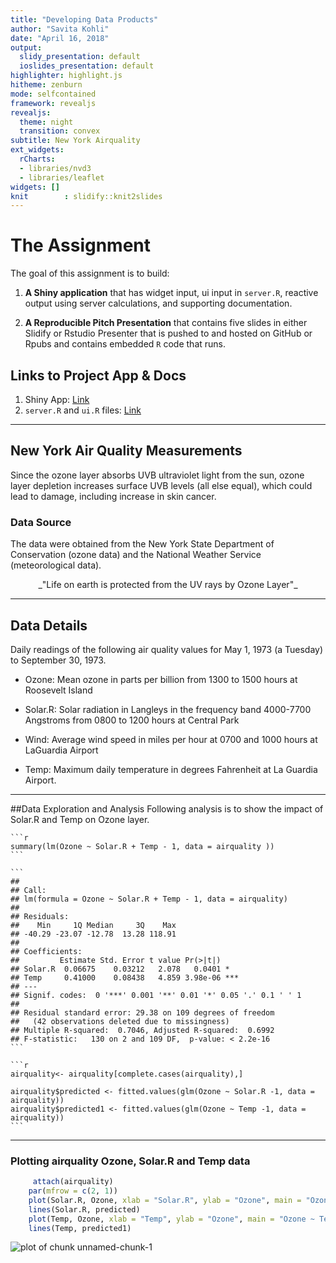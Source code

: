 ```yaml
---
title: "Developing Data Products"
author: "Savita Kohli"
date: "April 16, 2018"
output:
  slidy_presentation: default
  ioslides_presentation: default
highlighter: highlight.js
hitheme: zenburn
mode: selfcontained
framework: revealjs
revealjs:
  theme: night
  transition: convex
subtitle: New York Airquality
ext_widgets:
  rCharts:
  - libraries/nvd3
  - libraries/leaflet
widgets: []
knit        : slidify::knit2slides
---
```



# The Assignment 

The goal of this assignment is to build:

1. __A Shiny application__ that has widget input, ui input in `server.R`, reactive output using server calculations, and supporting documentation.

2. __A Reproducible Pitch Presentation__ that contains five slides in either Slidify or Rstudio Presenter that is pushed to and hosted on GitHub or Rpubs and contains embedded `R` code that runs. 

## Links to Project App & Docs

1. Shiny App: [Link](https://savitakohli/)
2. `server.R` and `ui.R` files: [Link](https://github.com/savitakohli/datasciencecoursera/tree/master/DevelopingDataProducts/shiny-app) 

---

## New York Air Quality Measurements

Since the ozone layer absorbs UVB ultraviolet light from the sun, ozone layer depletion increases surface UVB levels (all else equal), which could lead to damage, including increase in skin cancer.

### Data Source

The data were obtained from the New York State Department of Conservation (ozone data) and the National Weather Service (meteorological data).

<center>
_"Life on earth is protected from the UV rays by Ozone Layer"_
</center>

---

## Data Details
Daily readings of the following air quality values for May 1, 1973 (a Tuesday) to September 30, 1973.

- Ozone: Mean ozone in parts per billion from 1300 to 1500 hours at Roosevelt Island

- Solar.R: Solar radiation in Langleys in the frequency band 4000-7700 Angstroms from 0800 to 1200 hours at Central Park

- Wind: Average wind speed in miles per hour at 0700 and 1000 hours at LaGuardia Airport

- Temp: Maximum daily temperature in degrees Fahrenheit at La Guardia Airport.
    

---  
##Data Exploration and Analysis 
Following analysis is to show the impact of Solar.R and Temp on Ozone layer.
    
    ```r
    summary(lm(Ozone ~ Solar.R + Temp - 1, data = airquality ))
    ```
    
    ```
    ## 
    ## Call:
    ## lm(formula = Ozone ~ Solar.R + Temp - 1, data = airquality)
    ## 
    ## Residuals:
    ##    Min     1Q Median     3Q    Max 
    ## -40.29 -23.07 -12.78  13.28 118.91 
    ## 
    ## Coefficients:
    ##         Estimate Std. Error t value Pr(>|t|)    
    ## Solar.R  0.06675    0.03212   2.078   0.0401 *  
    ## Temp     0.41000    0.08438   4.859 3.98e-06 ***
    ## ---
    ## Signif. codes:  0 '***' 0.001 '**' 0.01 '*' 0.05 '.' 0.1 ' ' 1
    ## 
    ## Residual standard error: 29.38 on 109 degrees of freedom
    ##   (42 observations deleted due to missingness)
    ## Multiple R-squared:  0.7046,	Adjusted R-squared:  0.6992 
    ## F-statistic:   130 on 2 and 109 DF,  p-value: < 2.2e-16
    ```
    
    ```r
    airquality<- airquality[complete.cases(airquality),]
    
    airquality$predicted <- fitted.values(glm(Ozone ~ Solar.R -1, data = airquality))
    airquality$predicted1 <- fitted.values(glm(Ozone ~ Temp -1, data = airquality))
    ```

---  
### Plotting airquality Ozone, Solar.R and Temp data
    

```r
     attach(airquality)
    par(mfrow = c(2, 1))
    plot(Solar.R, Ozone, xlab = "Solar.R", ylab = "Ozone", main = "Ozone ~ Solar.R")
    lines(Solar.R, predicted)
    plot(Temp, Ozone, xlab = "Temp", ylab = "Ozone", main = "Ozone ~ Temp")
    lines(Temp, predicted1)
```

![plot of chunk unnamed-chunk-1](figure/unnamed-chunk-1-1.png)

